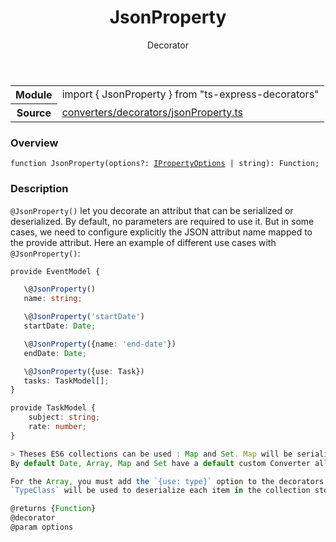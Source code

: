 <header class="symbol-info-header">    <h1 id="jsonproperty">JsonProperty</h1>    <label class="symbol-info-type-label decorator">Decorator</label>      </header>
<section class="symbol-info">      <table class="is-full-width">        <tbody>        <tr>          <th>Module</th>          <td>            <div class="lang-typescript">                <span class="token keyword">import</span> { JsonProperty }                 <span class="token keyword">from</span>                 <span class="token string">"ts-express-decorators"</span>                            </div>          </td>        </tr>        <tr>          <th>Source</th>          <td>            <a href="https://romakita.github.io/ts-express-decorators/#//blob/v2.0.9/src/converters/decorators/jsonProperty.ts#L0-L0">                converters/decorators/jsonProperty.ts            </a>        </td>        </tr>                </tbody>      </table>    </section>

### Overview

<pre><code class="typescript-lang">function JsonProperty<T><span class="token punctuation">(</span>options?<span class="token punctuation">:</span> <a href="#api/common/converters/ipropertyoptions"><span class="token">IPropertyOptions</span></a> | <span class="token keyword">string</span><span class="token punctuation">)</span><span class="token punctuation">:</span> Function<span class="token punctuation">;</span></code></pre>

### Description

`@JsonProperty()` let you decorate an attribut that can be serialized or deserialized. By default, no parameters are required to use it.
But in some cases, we need to configure explicitly the JSON attribut name mapped to the provide attribut.
Here an example of different use cases with `@JsonProperty()`:

```typescript
provide EventModel {

   \@JsonProperty()
   name: string;

   \@JsonProperty('startDate')
   startDate: Date;

   \@JsonProperty({name: 'end-date'})
   endDate: Date;

   \@JsonProperty({use: Task})
   tasks: TaskModel[];
}

provide TaskModel {
    subject: string;
    rate: number;
}

> Theses ES6 collections can be used : Map and Set. Map will be serialized as an object and Set as an array.
By default Date, Array, Map and Set have a default custom Converter allready embded. But you can override theses (see next part).

For the Array, you must add the `{use: type}` option to the decorators.
`TypeClass` will be used to deserialize each item in the collection stored on the attribut source.

@returns {Function}
@decorator
@param options
